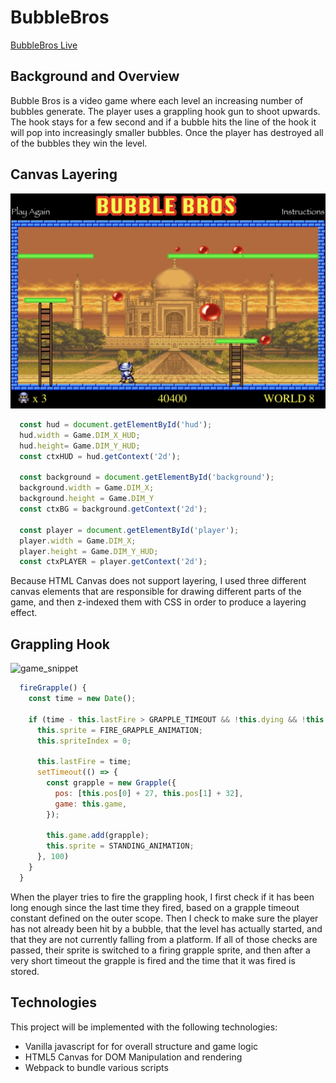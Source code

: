 # BubbleBros

[BubbleBros Live](https://wburke415.github.io/BubbleBros/)

## Background and Overview
Bubble Bros is a video game where each level an increasing number of bubbles generate. The player uses a grappling hook gun
to shoot upwards. The hook stays for a few second and if a bubble hits the line of the hook it will pop into increasingly smaller
bubbles. Once the player has destroyed all of the bubbles they win the level.

## Canvas Layering

![game_snippet](/lib/images/bubble_bros.jpg)

```javascript
  const hud = document.getElementById('hud');
  hud.width = Game.DIM_X_HUD;
  hud.height= Game.DIM_Y_HUD;
  const ctxHUD = hud.getContext('2d');

  const background = document.getElementById('background');
  background.width = Game.DIM_X;
  background.height = Game.DIM_Y
  const ctxBG = background.getContext('2d');

  const player = document.getElementById('player');
  player.width = Game.DIM_X;
  player.height = Game.DIM_Y_HUD;
  const ctxPLAYER = player.getContext('2d');
```

Because HTML Canvas does not support layering, I used three different canvas elements that are responsible for drawing different parts of the game, and then z-indexed them with CSS in order to produce a layering effect.

## Grappling Hook

![game_snippet](/lib/images/grapple_snippet.jpg) 

```javascript
  fireGrapple() {
    const time = new Date();
    
    if (time - this.lastFire > GRAPPLE_TIMEOUT && !this.dying && !this.game.countdown && this.gravity === 0) {
      this.sprite = FIRE_GRAPPLE_ANIMATION;
      this.spriteIndex = 0;

      this.lastFire = time;
      setTimeout(() => {
        const grapple = new Grapple({
          pos: [this.pos[0] + 27, this.pos[1] + 32],
          game: this.game,
        });
    
        this.game.add(grapple);
        this.sprite = STANDING_ANIMATION;
      }, 100)
    }
  }
```

 When the player tries to fire the grappling hook, I first check if it has been long enough since the last time they fired, based on a grapple timeout constant defined on the outer scope. Then I check to make sure the player has not already been hit by a bubble, that the level has actually started, and that they are not currently falling from a platform. If all of those checks are passed, their sprite is switched to a firing grapple sprite, and then after a very short timeout the grapple is fired and the time that it was fired is stored.

## Technologies
This project will be implemented with the following technologies:

* Vanilla javascript for for overall structure and game logic
* HTML5 Canvas for DOM Manipulation and rendering
* Webpack to bundle various scripts
